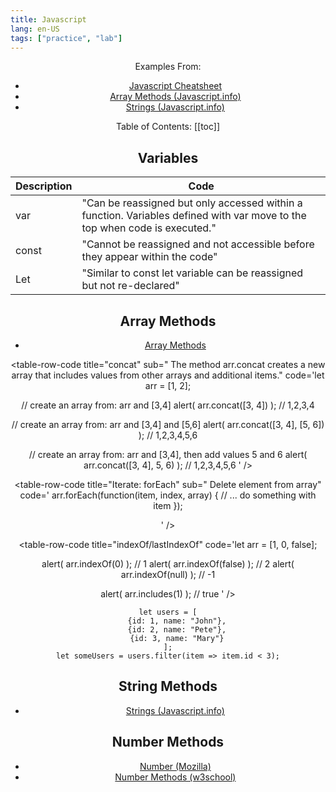 ```yaml
---
title: Javascript
lang: en-US
tags: ["practice", "lab"]
---
```



<Header />


Examples From:
- [Javascript Cheatsheet](https://websitesetup.org/javascript-cheat-sheet/)
- [Array Methods (Javascript.info)](https://javascript.info/array-methods)
- [Strings (Javascript.info)](https://javascript.info/string)

Table of Contents:
[[toc]]

## Variables


| Description | Code                                                                                                                       |
| ----------- | -------------------------------------------------------------------------------------------------------------------------- |
| var         | "Can be reassigned but only accessed within a function. Variables defined with var move to the top when code is executed." |
| const       | "Cannot be reassigned and not accessible before they appear within the code"                                               |
| Let         | "Similar to const let variable can be reassigned but not re-declared"                                                      |


## Array Methods

- [Array Methods](https://javascript.info/array-methods)
  
<table-code>
<table-row-code title="adds items to the end," code='arr.push(...items)
' />
<table-row-code title="splice" sub=" Delete element from array" 
code='let arr = ["I", "study", "JavaScript"];
arr.splice(1, 1); // from index 1 remove 1 element
alert( arr ); // ["I", "JavaScript"]
' />


<table-row-code title="slice" 
code='let arr = ["t", "e", "s", "t"];
alert( arr.slice(1, 3) ); // e,s (copy from 1 to 3)
alert( arr.slice(-2) ); // s,t (copy from -2 till the end)
'/>

<table-row-code title="concat" sub=" The method arr.concat creates a new array that includes values from other arrays and additional items." 
code='let arr = [1, 2];

// create an array from: arr and [3,4]
alert( arr.concat([3, 4]) ); // 1,2,3,4

// create an array from: arr and [3,4] and [5,6]
alert( arr.concat([3, 4], [5, 6]) ); // 1,2,3,4,5,6

// create an array from: arr and [3,4], then add values 5 and 6
alert( arr.concat([3, 4], 5, 6) ); // 1,2,3,4,5,6
' />


<table-row-code title="Iterate: forEach" sub=" Delete element from array" 
code='
arr.forEach(function(item, index, array) {
  // ... do something with item
});

' />


<table-row-code title="indexOf/lastIndexOf" 
code='let arr = [1, 0, false];

alert( arr.indexOf(0) ); // 1
alert( arr.indexOf(false) ); // 2
alert( arr.indexOf(null) ); // -1

alert( arr.includes(1) ); // true
' />


<tre  title="filter"  sub="filter returns an array of all matching elements:" >

    let users = [
        {id: 1, name: "John"},
        {id: 2, name: "Pete"},
        {id: 3, name: "Mary"}
    ];
    let someUsers = users.filter(item => item.id < 3);
</tre>



</table-code>

## String Methods
- [Strings (Javascript.info)](https://javascript.info/string)

## Number Methods
- [Number (Mozilla)](https://www.w3schools.com/js/js_number_methods.asp)
- [Number Methods (w3school)](https://www.w3schools.com/js/js_number_methods.asp)

